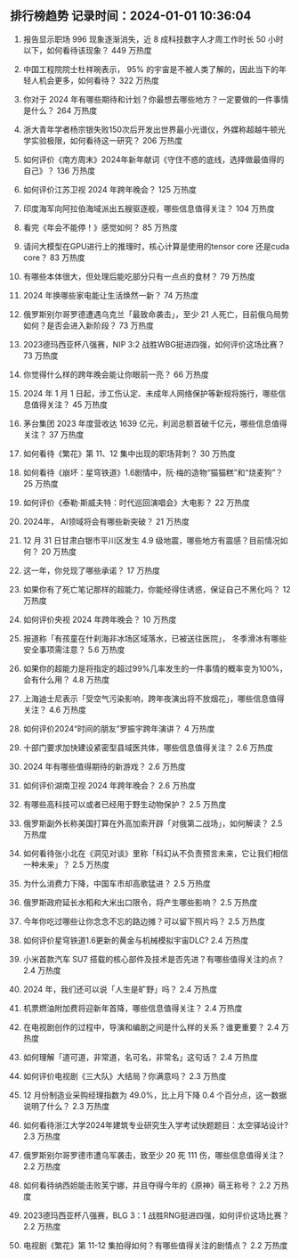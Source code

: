 
## 排行榜趋势 记录时间：2024-01-01 10:36:04
  
  1. 报告显示职场 996 现象逐渐消失，近 8 成科技数字人才周工作时长 50 小时以下，如何看待该现象？ 449 万热度
    
  2. 中国工程院院士杜祥琬表示， 95% 的宇宙是不被人类了解的，因此当下的年轻人机会更多，如何看待？ 322 万热度
    
  3. 你对于 2024 年有哪些期待和计划？你最想去哪些地方？一定要做的一件事情是什么？ 264 万热度
    
  4. 浙大青年学者杨宗银失败150次后开发出世界最小光谱仪，外媒称超越牛顿光学实验极限，如何看待这一研究？ 206 万热度
    
  5. 如何评价《南方周末》2024年新年献词《守住不惑的底线，选择做最值得的自己》？ 136 万热度
    
  6. 如何评价江苏卫视 2024 年跨年晚会？ 125 万热度
    
  7. 印度海军向阿拉伯海域派出五艘驱逐舰，哪些信息值得关注？ 104 万热度
    
  8. 看完《年会不能停！》感觉如何？ 85 万热度
    
  9. 请问大模型在GPU进行上的推理时，核心计算是使用的tensor core 还是cuda core？ 83 万热度
    
  10. 有哪些本体很大，但处理后能吃部分只有一点点的食材？ 79 万热度
    
  11. 2024 年换哪些家电能让生活焕然一新？ 74 万热度
    
  12. 俄罗斯别尔哥罗德遭遇乌克兰「最致命袭击」，至少 21 人死亡，目前俄乌局势如何？是否会进入新阶段？ 73 万热度
    
  13. 2023德玛西亚杯八强赛，NIP 3:2 战胜WBG挺进四强，如何评价这场比赛？ 73 万热度
    
  14. 你觉得什么样的跨年晚会能让你眼前一亮？ 66 万热度
    
  15. 2024 年 1 月 1 日起，涉工伤认定、未成年人网络保护等新规将施行，哪些信息值得关注？ 45 万热度
    
  16. 茅台集团 2023 年度营收达 1639 亿元，利润总额首破千亿元，哪些信息值得关注？ 37 万热度
    
  17. 如何看待《繁花》第 11、12 集中出现的职场背刺？ 30 万热度
    
  18. 如何看待《崩坏：星穹铁道》1.6剧情中，阮·梅的造物“猫猫糕”和“烧麦狗”？ 25 万热度
    
  19. 如何评价《泰勒·斯威夫特：时代巡回演唱会》大电影？ 22 万热度
    
  20. 2024年， AI领域将会有哪些新突破？ 21 万热度
    
  21. 12 月 31 日甘肃白银市平川区发生 4.9 级地震，哪些地方有震感？目前情况如何？ 20 万热度
    
  22. 这一年，你兑现了哪些承诺？ 17 万热度
    
  23. 如果你有了死亡笔记那样的超能力，你能经得住诱惑，保证自己不黑化吗？ 12 万热度
    
  24. 如何评价央视 2024 年跨年晚会？ 10 万热度
    
  25. 报道称「有孩童在什刹海非冰场区域落水，已被送往医院」， 冬季滑冰有哪些安全事项需注意？ 5.6 万热度
    
  26. 如果你的超能力是将指定的超过99%几率发生的一件事情的概率变为100%，会有什么用？ 4.8 万热度
    
  27. 上海迪士尼表示「受空气污染影响，跨年夜演出将不放烟花」，哪些信息值得关注？ 4.6 万热度
    
  28. 如何评价2024“时间的朋友”罗振宇跨年演讲？ 4 万热度
    
  29. 十部门要求加快建设紧密型县域医共体，哪些信息值得关注？ 2.6 万热度
    
  30. 2024 年有哪些值得期待的新游戏？ 2.6 万热度
    
  31. 如何评价湖南卫视 2024 年跨年晚会？ 2.6 万热度
    
  32. 有哪些高科技可以或者已经用于野生动物保护？ 2.5 万热度
    
  33. 俄罗斯副外长称美国打算在外高加索开辟「对俄第二战场」，如何解读？ 2.5 万热度
    
  34. 如何看待张小北在《洞见对谈》里称「科幻从不负责预言未来，它让我们相信一种未来」？ 2.5 万热度
    
  35. 为什么消费力下降，中国车市却高歌猛进？ 2.5 万热度
    
  36. 俄罗斯政府延长水稻和大米出口限令，将产生哪些影响？ 2.5 万热度
    
  37. 今年你吃过哪些让你念念不忘的路边摊？可以留下照片吗？ 2.5 万热度
    
  38. 如何评价星穹铁道1.6更新的黄金与机械模拟宇宙DLC? 2.4 万热度
    
  39. 小米首款汽车 SU7 搭载的核心部件及技术是否先进？有哪些值得关注的点？ 2.4 万热度
    
  40. 2024 年，我们还可以说「人生是旷野」吗？ 2.4 万热度
    
  41. 机票燃油附加费将迎新年首降，哪些信息值得关注？ 2.4 万热度
    
  42. 在电视剧创作的过程中，导演和编剧之间是什么样的关系？谁更重要？ 2.4 万热度
    
  43. 如何理解「道可道，非常道，名可名，非常名」这句话？ 2.4 万热度
    
  44. 如何评价电视剧《三大队》大结局？你满意吗？ 2.3 万热度
    
  45. 12 月份制造业采购经理指数为 49.0%，比上月下降 0.4 个百分点，这一数据说明了什么？ 2.3 万热度
    
  46. 如何看待浙江大学2024年建筑专业研究生入学考试快题题目：太空驿站设计? 2.3 万热度
    
  47. 俄罗斯别尔哥罗德市遭乌军袭击，致至少 20 死 111 伤，哪些信息值得关注？ 2.2 万热度
    
  48. 如何看待纳西妲能击败芙宁娜，并且夺得今年的《原神》萌王称号？ 2.2 万热度
    
  49. 2023德玛西亚杯八强赛，BLG 3：1 战胜RNG挺进四强，如何评价这场比赛？ 2.2 万热度
    
  50. 电视剧《繁花》第 11-12 集拍得如何？有哪些值得关注的剧情点？ 2.2 万热度
    
